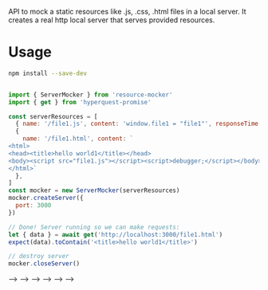 API to mock a static resources like .js, .css, .html files in a local server. It creates a real http local server that serves provided resources. 

# Usage

```sh
npm install --save-dev  
```


```js

import { ServerMocker } from 'resource-mocker'
import { get } from 'hyperquest-promise'

const serverResources = [
  { name: '/file1.js', content: 'window.file1 = "file1"', responseTime: 100 },
  {
    name: '/file1.html', content: `
<html>
<head><title>hello world1</title></head>
<body><script src="file1.js"></script><script>debugger;</script></body>
</html>`
  },
]
const mocker = new ServerMocker(serverResources)
mocker.createServer({
  port: 3000
})

// Done! Server running so we can make requests: 
let { data } = await get('http://localhost:3000/file1.html')
expect(data).toContain('<title>hello world1</title>')

// destroy server
mocker.closeServer()
```





<!-- 
<!-- ### Backup -->
<!-- move to other file : -->
<!-- Language (basic) --> -->
<!-- 
 <!-- * code is evaluated from "top to bottom" and ingeneral from right to left -->
 <!-- * variables (they are name for values) -->
 <!-- * assignments: let a = 1 -->
 <!-- * statements (console.log(3.14)) --> -->
<!--  -->
<!-- 
<!-- Data (basic) --> -->
<!-- 
 <!-- * explain -->
<!-- Behavior (basic) --> -->
<!-- 
<!-- Data + behavior (basic) --> -->
<!-- 
 <!-- * array filter, find, map -->
 <!-- * basic object manipulation (propert) -->
 <!-- * string substring, concatenation --> -->
<!--  -->
<!--  -->
